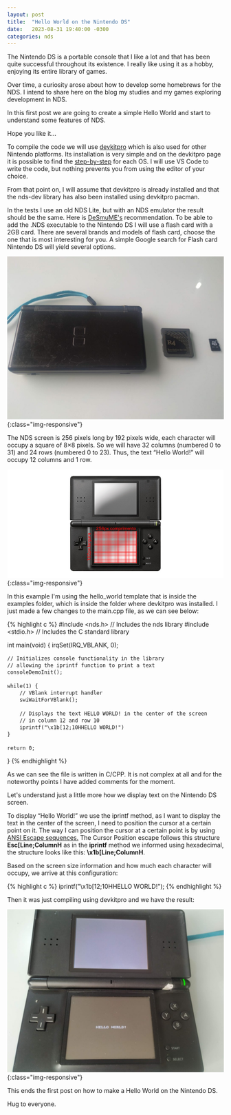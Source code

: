 ```yaml
---
layout: post
title:  "Hello World on the Nintendo DS"
date:   2023-08-31 19:40:00 -0300
categories: nds
---
```



The Nintendo DS is a portable console that I like a lot and that has been quite successful throughout its existence. I really like using it as a hobby, enjoying its entire library of games.

Over time, a curiosity arose about how to develop some homebrews for the NDS. I intend to share here on the blog my studies and my games exploring development in NDS.

In this first post we are going to create a simple Hello World and start to understand some features of NDS.

Hope you like it…

To compile the code we will use [devkitpro](https://devkitpro.org/) which is also used for other Nintendo platforms. Its installation is very simple and on the devkitpro page it is possible to find the [step-by-step](https://devkitpro.org/wiki/Getting_Started) for each OS. I will use VS Code to write the code, but nothing prevents you from using the editor of your choice.

From that point on, I will assume that devkitpro is already installed and that the nds-dev library has also been installed using devkitpro pacman.

In the tests I use an old NDS Lite, but with an NDS emulator the result should be the same. Here is [DeSmuME's](http://desmume.org/) recommendation. To be able to add the .NDS executable to the Nintendo DS I will use a flash card with a 2GB card. There are several brands and models of flash card, choose the one that is most interesting for you. A simple Google search for Flash card Nintendo DS will yield several options.

![Nintendo DS Setup](/assets/img/nds-hello-world/nds-setup.jpeg){:class="img-responsive"}

The NDS screen is 256 pixels long by 192 pixels wide, each character will occupy a square of 8×8 pixels. So we will have 32 columns (numbered 0 to 31) and 24 rows (numbered 0 to 23). Thus, the text “Hello World!” will occupy 12 columns and 1 row.

![Nintendo DS sizes](/assets/img/nds-hello-world/nds-sizes.jpeg){:class="img-responsive"}

In this example I'm using the hello_world template that is inside the examples folder, which is inside the folder where devkitpro was installed. I just made a few changes to the main.cpp file, as we can see below:

{% highlight c %}
#include <nds.h> // Includes the nds library
#include <stdio.h> // Includes the C standard library

int main(void) {
	irqSet(IRQ_VBLANK, 0);

	// Initializes console functionality in the library
	// allowing the iprintf function to print a text
	consoleDemoInit();

	while(1) {
		// VBlank interrupt handler
		swiWaitForVBlank();

		// Displays the text HELLO WORLD! in the center of the screen
		// in column 12 and row 10
		iprintf("\x1b[12;10HHELLO WORLD!")
	}

	return 0;
}
{% endhighlight %}

As we can see the file is written in C/CPP. It is not complex at all and for the noteworthy points I have added comments for the moment.

Let's understand just a little more how we display text on the Nintendo DS screen.

To display “Hello World!” we use the iprintf method, as I want to display the text in the center of the screen, I need to position the cursor at a certain point on it. The way I can position the cursor at a certain point is by using [ANSI Escape sequences.](https://gist.github.com/fnky/458719343aabd01cfb17a3a4f7296797) The Cursor Position escape follows this structure **Esc[Line;ColumnH** as in the **iprintf** method we informed using hexadecimal, the structure looks like this: **\x1b[Line;ColumnH**.

Based on the screen size information and how much each character will occupy, we arrive at this configuration:

{% highlight c %}
iprintf("\x1b[12;10HHELLO WORLD!");
{% endhighlight %}

Then it was just compiling using devkitpro and we have the result:

![Nintendo DS result](/assets/img/nds-hello-world/nds-result.jpeg){:class="img-responsive"}

This ends the first post on how to make a Hello World on the Nintendo DS.

Hug to everyone.
